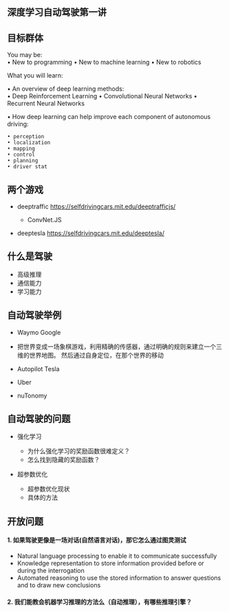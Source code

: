 ## 深度学习自动驾驶第一讲

## 目标群体

You may be:  
    • New to programming
    • New to machine learning 
    • New to robotics

What you will learn:  

• An overview of deep learning methods:   
  	• Deep Reinforcement Learning
  	• Convolutional Neural Networks 
  	• Recurrent Neural Networks

• How deep learning can help improve each component of autonomous driving: 

    • perception 
    • localization
    • mapping 
    • control
    • planning
    • driver stat


## 两个游戏 
- deeptraffic  https://selfdrivingcars.mit.edu/deeptrafficjs/
  - ConvNet.JS   

- deeptesla    https://selfdrivingcars.mit.edu/deeptesla/

## 什么是驾驶
- 高级推理
- 通信能力
- 学习能力


## 自动驾驶举例
- Waymo  Google  
 - 把世界变成一场象棋游戏，利用精确的传感器，通过明确的规则来建立一个三维的世界地图。
   然后通过自身定位，在那个世界的移动

- Autopilot  Tesla
- Uber
- nuTonomy


## 自动驾驶的问题
- 强化学习
     - 为什么强化学习的奖励函数很难定义？
     - 怎么找到隐藏的奖励函数？

- 超参数优化
    - 超参数优化现状
    - 具体的方法


## 开放问题 
#### 1. 如果驾驶更像是一场对话(自然语言对话)，那它怎么通过图灵测试
-  Natural language processing to enable it to communicate successfully
-  Knowledge representation to store information provided before or during the interrogation
-  Automated reasoning to use the stored information to answer questions and to draw new conclusions

#### 2. 我们能教会机器学习推理的方法么（自动推理），有哪些推理引擎？






